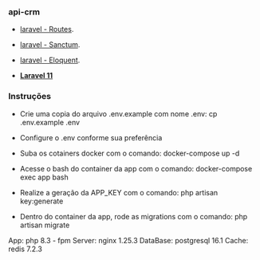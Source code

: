 ### api-crm

- [laravel - Routes](https://laravel.com/docs/routing).
- [laravel - Sanctum](https://laravel.com/docs/sanctum).
- [laravel - Eloquent](https://laravel.com/docs/eloquent).

- **[Laravel 11](https://laravel.com/docs/11.x)**

### Instruções

- Crie uma copia do arquivo .env.example com nome .env: cp .env.example .env
- Configure o .env conforme sua preferência

- Suba os cotainers docker com o comando: docker-compose up -d
- Acesse o bash do container da app com o comando: docker-compose exec app bash
- Realize a geração da APP_KEY com o comando: php artisan key:generate
- Dentro do container da app, rode as migrations com o comando: php artisan migrate

App: php 8.3 - fpm
Server: nginx 1.25.3
DataBase: postgresql 16.1
Cache: redis 7.2.3